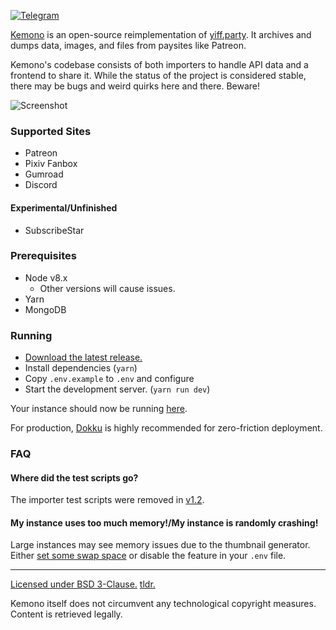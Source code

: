 [![Telegram](https://img.shields.io/badge/-telegram-blue)](https://t.me/kemonoparty)

[Kemono](https://kemono.party) is an open-source reimplementation of [yiff.party](https://yiff.party/). It archives and dumps data, images, and files from paysites like Patreon.

Kemono's codebase consists of both importers to handle API data and a frontend to share it. While the status of the project is considered stable, there may be bugs and weird quirks here and there. Beware!

![Screenshot](md/screenshot.jpg)

### Supported Sites
- Patreon
- Pixiv Fanbox
- Gumroad
- Discord
#### Experimental/Unfinished
- SubscribeStar

### Prerequisites
- Node v8.x
  - Other versions will cause issues.
- Yarn
- MongoDB

### Running
- [Download the latest release.](https://github.com/OpenYiff/Kemono/releases/latest)
- Install dependencies (`yarn`)
- Copy `.env.example` to `.env` and configure
- Start the development server. (`yarn run dev`) 

Your instance should now be running [here](http://localhost:8000).

For production, [Dokku](http://dokku.viewdocs.io/dokku/) is highly recommended for zero-friction deployment.

### FAQ
#### Where did the test scripts go?
The importer test scripts were removed in [v1.2](https://github.com/OpenYiff/Kemono/releases/tag/v1.2).
#### My instance uses too much memory!/My instance is randomly crashing!
Large instances may see memory issues due to the thumbnail generator. Either [set some swap space](https://www.digitalocean.com/community/tutorials/how-to-add-swap-space-on-ubuntu-16-04) or disable the feature in your `.env` file.

---

[Licensed under BSD 3-Clause.](/LICENSE) [tldr.](https://www.tldrlegal.com/l/bsd3)

Kemono itself does not circumvent any technological copyright measures. Content is retrieved legally.
